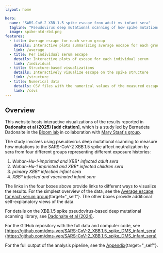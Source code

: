 ```yaml
---
layout: home

hero:
  name: "SARS-CoV-2 XBB.1.5 spike escape from adult vs infant sera"
  tagline: "Pseudovirus deep mutational scanning of how spike mutations affect neutralization by humans with different exposure histories"
  image: spike-ntd-rbd.png
features:
  - title: Average escape for each serum group
    details: Interactive plots summarizing average escape for each group
    link: /average
  - title: Per individual serum escape
    details: Interactive plots of escape for each individual serum
    link: /individual
  - title: Structure-based visualizations
    details: Interactively visualize escape on the spike structure
    link: /structure
  - title: Numerical data
    details: CSV files with the numerical values of the measured escape
    link: /csvs
---
```


## Overview
This website hosts interactive visualizations of the results reported in **Dadonaite et al (2025) [add citation]**, which is a study led by Bernadeta Dadonaite in the [Bloom lab](https://jbloomlab.org/) in collaboration with [Mary Staat's group](https://www.cincinnatichildrens.org/bio/s/mary-staat).

The study involves using pseudovirus deep mutational scanning to measure how mutations to the SARS-CoV-2 XBB.1.5 spike affect neutralization by sera from four different groups representing different exposure histories:
 1. *Wuhan-Hu-1-imprinted and XBB\* infected adult sera*
 2. *Wuhan-Hu-1 imprinted and XBB\* infected children sera*
 3. *primary XBB\* infection infant sera*
 4. *XBB\* infected and vaccinated infant sera*

The links in the four boxes above provide links to different ways to visualize the results.
For the simplest overview of the data, see the [Average escape for each serum group](average){target="_self"}.
The other boxes provide additional self-explanatory views of the data.

For details on the XBB.1.5 spike pseudovirus-based deep mutational scanning library, see [Dadonaite et al (2024)](https://www.nature.com/articles/s41586-024-07636-1).

For the GitHub repository with the full data and computer code, see [https://github.com/dms-vep/SARS-CoV-2_XBB.1.5_spike_DMS_infant_sera](https://github.com/dms-vep/SARS-CoV-2_XBB.1.5_spike_DMS_infant_sera)

For the full output of the analysis pipeline, see the [Appendix](appendix.html){target="_self"}.
